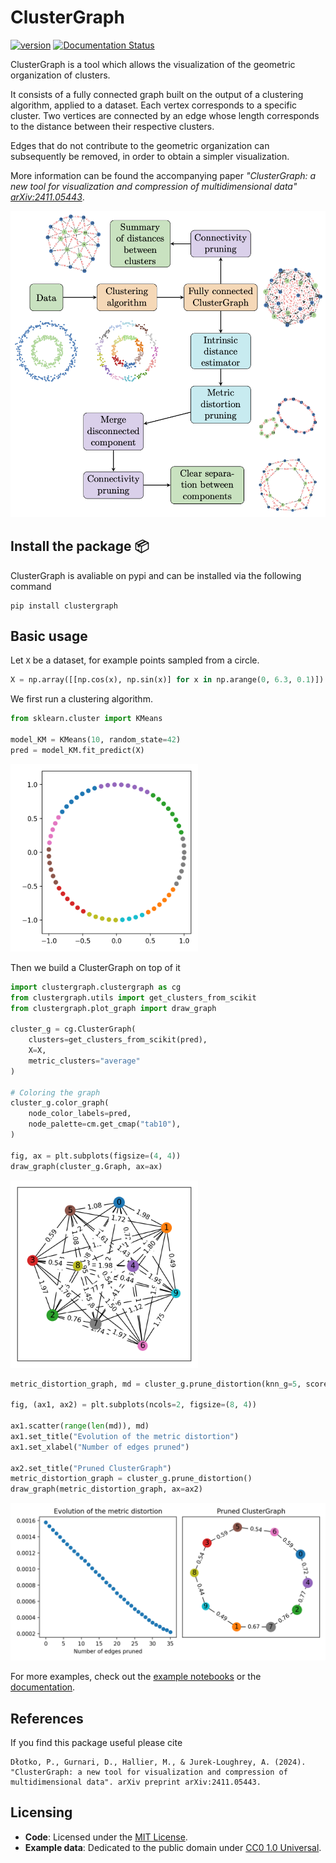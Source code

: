 # ClusterGraph

[![version](https://img.shields.io/badge/version-0.3.2-blue)](https://pypi.org/project/clustergraph/)
[![Documentation Status](https://readthedocs.org/projects/clustergraph/badge/)](https://clustergraph.readthedocs.io)

ClusterGraph is a tool which allows the visualization of the geometric organization of clusters.

It consists of a fully connected graph built on the output of a clustering algorithm, applied to a dataset. Each vertex corresponds to a specific cluster. 
Two vertices are connected by an edge whose length corresponds to the distance between their respective clusters.  

Edges that do not contribute to the geometric organization can subsequently be removed, in order to obtain a simpler visualization.  

More information can be found the accompanying paper _"ClusterGraph: a new tool for visualization and compression of multidimensional data" [arXiv:2411.05443](https://arxiv.org/abs/2411.05443)_. 


<picture>
  <img alt="ClusterGraph pipeline" src="docs/img/CG_pipeline.png" width="900">
</picture>

## Install the package 📦   
ClusterGraph is avaliable on pypi and can be installed via the following command
```
pip install clustergraph
```

## Basic usage

Let `X` be a dataset, for example points sampled from a circle.
```python
X = np.array([[np.cos(x), np.sin(x)] for x in np.arange(0, 6.3, 0.1)])
```

We first run a clustering algorithm. 

```python
from sklearn.cluster import KMeans

model_KM = KMeans(10, random_state=42)
pred = model_KM.fit_predict(X)
```

<picture>
  <img alt='circle' src="docs/img/circle.png" width="300">
</picture>


Then we build a ClusterGraph on top of it
```python
import clustergraph.clustergraph as cg
from clustergraph.utils import get_clusters_from_scikit
from clustergraph.plot_graph import draw_graph

cluster_g = cg.ClusterGraph(
    clusters=get_clusters_from_scikit(pred), 
    X=X, 
    metric_clusters="average"
)

# Coloring the graph
cluster_g.color_graph(
    node_color_labels=pred,
    node_palette=cm.get_cmap("tab10"),
)

fig, ax = plt.subplots(figsize=(4, 4))
draw_graph(cluster_g.Graph, ax=ax)
```

<picture>
  <img alt='circle full CG' src="docs/img/circle_full_CG.png" width="300">
</picture>


```python
metric_distortion_graph, md = cluster_g.prune_distortion(knn_g=5, score=True)

fig, (ax1, ax2) = plt.subplots(ncols=2, figsize=(8, 4))

ax1.scatter(range(len(md)), md)
ax1.set_title("Evolution of the metric distortion")
ax1.set_xlabel("Number of edges pruned")

ax2.set_title("Pruned ClusterGraph")
metric_distortion_graph = cluster_g.prune_distortion()
draw_graph(metric_distortion_graph, ax=ax2)
```

<picture>
  <img alt='circle pruned CG' src="docs/img/circle_pruned_CG.png" width="600">
</picture>

For more examples, check out the [example notebooks](https://github.com/dioscuri-tda/clustergraph/tree/main/examples) or the [documentation](https://clustergraph.readthedocs.io).


## References
If you find this package useful please cite
```
Dłotko, P., Gurnari, D., Hallier, M., & Jurek-Loughrey, A. (2024). "ClusterGraph: a new tool for visualization and compression of multidimensional data". arXiv preprint arXiv:2411.05443.
```

## Licensing
- **Code**: Licensed under the [MIT License](./LICENSE).
- **Example data**: Dedicated to the public domain under [CC0 1.0 Universal](./LICENSE-DATA.txt).
